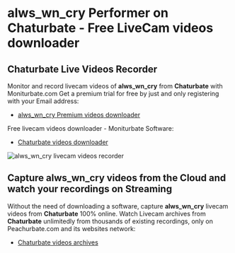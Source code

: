 # alws_wn_cry Performer on Chaturbate - Free LiveCam videos downloader

## Chaturbate Live Videos Recorder

Monitor and record livecam videos of **alws_wn_cry** from **Chaturbate** with Moniturbate.com
Get a premium trial for free by just and only registering with your Email address:
* [alws_wn_cry Premium videos downloader](https://moniturbate.com/request-demo-licence-key.html)

Free livecam videos downloader - Moniturbate Software:
* [Chaturbate videos downloader](https://moniturbate.com/moniturbate-download-software.html)

![alws_wn_cry livecam videos recorder](https://peachurnet.com/templates/moniturbate-software.png)


## Capture alws_wn_cry videos from the Cloud and watch your recordings on Streaming

Without the need of downloading a software, capture **alws_wn_cry** livecam videos from **Chaturbate** 100% online.
Watch Livecam archives from **Chaturbate** unlimitedly from thousands of existing recordings, only on Peachurbate.com and its websites network:
* [Chaturbate videos archives](https://peachurnet.com/)